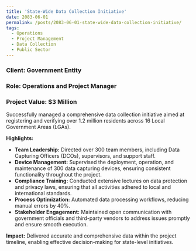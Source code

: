```yaml
---
title: 'State-Wide Data Collection Initiative'
date: 2083-06-01
permalink: /posts/2083-06-01-state-wide-data-collection-initiative/
tags:
  - Operations
  - Project Management
  - Data Collection
  - Public Sector
---
```

### Client: Government Entity
### Role: Operations and Project Manager
### Project Value: $3 Million

Successfully managed a comprehensive data collection initiative aimed at registering and verifying over 1.2 million residents across 16 Local Government Areas (LGAs).

**Highlights:**
- **Team Leadership:** Directed over 300 team members, including Data Capturing Officers (DCOs), supervisors, and support staff.
- **Device Management:** Supervised the deployment, operation, and maintenance of 300 data capturing devices, ensuring consistent functionality throughout the project.
- **Compliance Training:** Conducted extensive lectures on data protection and privacy laws, ensuring that all activities adhered to local and international standards.
- **Process Optimization:** Automated data processing workflows, reducing manual errors by 40%.
- **Stakeholder Engagement:** Maintained open communication with government officials and third-party vendors to address issues promptly and ensure smooth execution.

**Impact:**
Delivered accurate and comprehensive data within the project timeline, enabling effective decision-making for state-level initiatives.